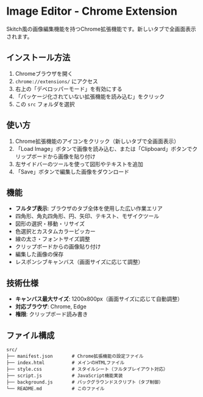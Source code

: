 # Image Editor - Chrome Extension

Skitch風の画像編集機能を持つChrome拡張機能です。新しいタブで全画面表示されます。

## インストール方法

1. Chromeブラウザを開く
2. `chrome://extensions/` にアクセス
3. 右上の「デベロッパーモード」を有効にする
4. 「パッケージ化されていない拡張機能を読み込む」をクリック
5. この `src` フォルダを選択

## 使い方

1. Chrome拡張機能のアイコンをクリック（新しいタブで全画面表示）
2. 「Load Image」ボタンで画像を読み込む、または「Clipboard」ボタンでクリップボードから画像を貼り付け
3. 左サイドバーのツールを使って図形やテキストを追加
4. 「Save」ボタンで編集した画像をダウンロード

## 機能

- **フルタブ表示**: ブラウザのタブ全体を使用した広い作業エリア
- 四角形、角丸四角形、円、矢印、テキスト、モザイクツール
- 図形の選択・移動・リサイズ
- 色選択とカスタムカラーピッカー
- 線の太さ・フォントサイズ調整
- クリップボードからの画像貼り付け
- 編集した画像の保存
- レスポンシブキャンバス（画面サイズに応じて調整）

## 技術仕様

- **キャンバス最大サイズ**: 1200x800px（画面サイズに応じて自動調整）
- **対応ブラウザ**: Chrome, Edge
- **権限**: クリップボード読み書き

## ファイル構成

```
src/
├── manifest.json       # Chrome拡張機能の設定ファイル
├── index.html          # メインのHTMLファイル
├── style.css           # スタイルシート（フルタブレイアウト対応）
├── script.js           # JavaScript機能実装
├── background.js       # バックグラウンドスクリプト（タブ制御）
└── README.md           # このファイル
```